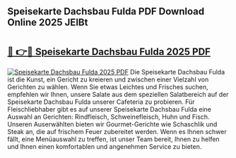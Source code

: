 ## Speisekarte Dachsbau Fulda PDF Download Online 2025 JElBt

# <h2><a href="http://gc8gve.nevu.top/?p=Speisekarte+Dachsbau+Fulda">🔗 👉🔴 Speisekarte Dachsbau Fulda 2025 PDF</a></h2>

[![Speisekarte Dachsbau Fulda 2025 PDF](https://i.imgur.com/dBaPXMq.png)](http://gc8gve.nevu.top/?p=Speisekarte+Dachsbau+Fulda)
Die Speisekarte Dachsbau Fulda ist die Kunst, ein Gericht zu kreieren und zwischen einer Vielzahl von Gerichten zu wählen. Wenn Sie etwas Leichtes und Frisches suchen, empfehlen wir Ihnen, unsere Salate aus dem speziellen Salatbereich auf der Speisekarte Dachsbau Fulda unserer Cafeteria zu probieren. Für Fleischliebhaber gibt es auf unserer Speisekarte Dachsbau Fulda eine Auswahl an Gerichten: Rindfleisch, Schweinefleisch, Huhn und Fisch. Unseren Auserwählten bieten wir Gourmet-Gerichte wie Schaschlik und Steak an, die auf frischem Feuer zubereitet werden. Wenn es Ihnen schwer fällt, eine Menüauswahl zu treffen, ist unser Team bereit, Ihnen zu helfen und Ihnen einen komfortablen und angenehmen Service zu bieten.
